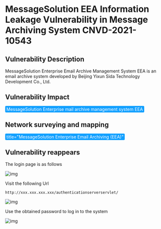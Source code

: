 # MessageSolution EEA Information Leakage Vulnerability in Message Archiving System CNVD-2021-10543

## Vulnerability Description

MessageSolution Enterprise Email Archive Management System EEA is an email archive system developed by Beijing Yixun Sida Technology Development Co., Ltd. 

## Vulnerability Impact

<span style="background-color:rgb(18, 160, 255); padding: 2px 4px; border-radius: 3px; color: white;">MessageSolution Enterprise mail archive management system EEA</span>

## Network surveying and mapping

<span style="background-color:rgb(18, 160, 255); padding: 2px 4px; border-radius: 3px; color: white;">title="MessageSolution Enterprise Email Archiving (EEA)"</span>

## Vulnerability reappears

The login page is as follows

![img](https://raw.githubusercontent.com/PeiQi0/PeiQi-WIKI-Book/refs/heads/main/docs/.vuepress/../.vuepress/public/img/mess-1.png)



Visit the following Url

```plain
http://xxx.xxx.xxx.xxx/authenticationserverservlet/
```

![img](https://raw.githubusercontent.com/PeiQi0/PeiQi-WIKI-Book/refs/heads/main/docs/.vuepress/../.vuepress/public/img/mess-2.png)



Use the obtained password to log in to the system

![img](https://raw.githubusercontent.com/PeiQi0/PeiQi-WIKI-Book/refs/heads/main/docs/.vuepress/../.vuepress/public/img/mess-3.png)